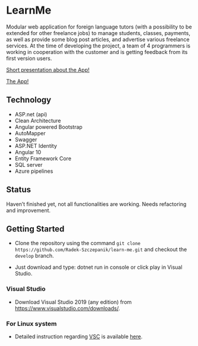 # LearnMe

Modular web application for foreign language tutors (with a possibility to be extended for other freelance jobs) to manage students, classes, payments, as well as provide some blog post articles, and advertise various freelance services. At the time of developing the project, a team of 4 programmers is working in cooperation with the customer and is getting feedback from its first version users.

[Short presentation about the App!](https://docs.google.com/presentation/d/11hp6fsW3XNfZOLhmMNFyrdgOEx8-x4MAqXyq7eoDN_M/edit?usp=sharing)

[The App!](https://panikowalska.com.pl/)


## Technology 

- ASP.net (api)
- Clean Architecture
- Angular powered Bootstrap
- AutoMapper
- Swagger
- ASP.NET Identity
- Angular 10
- Entity Framework Core
- SQL server
- Azure pipelines

## Status
Haven’t finished yet, not all functionalities are working. Needs refactoring and improvement.

## Getting Started

- Clone the repository using the command `git clone https://github.com/Radek-Szczepanik/learn-me.git` and checkout the `develop` branch.

- Just download and type: dotnet run in console or click play in Visual Studio.

### Visual Studio

- Download Visual Studio 2019 (any edition) from <https://www.visualstudio.com/downloads/>.

### For Linux system

- Detailed instruction regarding [VSC](https://code.visualstudio.com/docs/setup/linux) is available [here](https://docs.microsoft.com/en-us/dotnet/core/install/linux-ubuntu).

